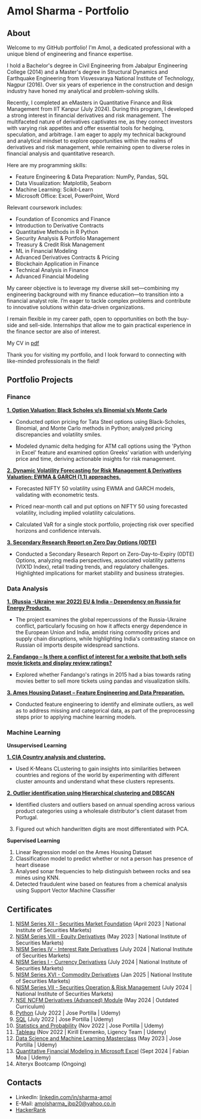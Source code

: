 # Amol Sharma - Portfolio

## About 

Welcome to my GitHub portfolio! I'm Amol, a dedicated professional with a unique blend of engineering and finance expertise.

I hold a Bachelor's degree in Civil Engineering from Jabalpur Engineering College (2014) and a Master's degree in Structural Dynamics and Earthquake Engineering from Visvesvaraya National Institute of Technology, Nagpur (2016). Over six years of experience in the construction and design industry have honed my analytical and problem-solving skills.

Recently, I completed an eMasters in Quantitative Finance and Risk Management from IIT Kanpur (July 2024). During this program, I developed a strong interest in financial derivatives and risk management. The multifaceted nature of derivatives captivates me, as they connect investors with varying risk appetites and offer essential tools for hedging, speculation, and arbitrage. I am eager to apply my technical background and analytical mindset to explore opportunities within the realms of derivatives and risk management, while remaining open to diverse roles in financial analysis and quantitative research.

Here are my programming skills:
  * Feature Engineering & Data Preparation: NumPy, Pandas, SQL
  * Data Visualization: Matplotlib, Seaborn
  * Machine Learning: Scikit-Learn
  * Microsoft Office: Excel, PowerPoint, Word

Relevant coursework includes:
  * Foundation of Economics and Finance
  * Introduction to Derivative Contracts
  * Quantitative Methods in R  Python
  * Security Analysis & Portfolio Management
  * Treasury & Credit Risk Management
  * ML in Financial Modeling
  * Advanced Derivatives Contracts & Pricing
  * Blockchain Application in Finance
  * Technical Analysis in Finance
  * Advanced Financial Modeling
    
My career objective is to leverage my diverse skill set—combining my engineering background with my finance education—to transition into a financial analyst role. I’m eager to tackle complex problems and contribute to innovative solutions within data-driven organizations. 

I remain flexible in my career path, open to opportunities on both the buy-side and sell-side. Internships that allow me to gain practical experience in the finance sector are also of interest.

My CV in [pdf](https://github.com/Sharma-Amol/Degrees_and_Certificates/blob/main/Resume%20%20Jan%202025.pdf)

Thank you for visiting my portfolio, and I look forward to connecting with like-minded professionals in the field!

## Portfolio Projects

### Finance
[**1. Option Valuation: Black Scholes v/s Binomial v/s Monte Carlo**](https://github.com/Sharma-Amol/Option-Valuation)

  * Conducted option pricing for Tata Steel options using Black-Scholes, Binomial, and Monte Carlo methods in Python; analyzed pricing discrepancies and volatility smiles.

  * Modeled dynamic delta hedging for ATM call options using the 'Python in Excel' feature and examined option Greeks’ variation with underlying price and time, deriving actionable insights for risk management.
   
[**2. Dynamic Volatility Forecasting for Risk Management & Derivatives Valuation: EWMA & GARCH (1,1) approaches.**](https://github.com/Sharma-Amol/Dynamic-Volatility-Forecasting)

  * Forecasted NIFTY 50 volatility using EWMA and GARCH models, validating with econometric tests.
    
  * Priced near-month call and put options on NIFTY 50 using forecasted volatility, including implied volatility calculations.
    
  * Calculated VaR for a single stock portfolio, projecting risk over specified horizons and confidence intervals.

 
[**3. Secondary Research Report on Zero Day Options (0DTE)**](https://github.com/Sharma-Amol/0DTE-Options)

  * Conducted a Secondary Research Report on Zero-Day-to-Expiry (0DTE) Options, analyzing media perspectives, associated volatility patterns (VIX1D Index), retail trading trends, and regulatory challenges. Highlighted implications for market stability and business strategies.
   
### Data Analysis 

[**1. (Russia -Ukraine war 2022) EU & India – Dependency on Russia for Energy Products.**](https://github.com/Sharma-Amol/EU_and_India-Dependency_on_Russia_for_Energy_Products)
  * The project examines the global repercussions of the Russia-Ukraine conflict, particularly focusing on how it affects energy dependence in the European Union and India, amidst rising commodity prices and supply chain disruptions, while highlighting India's contrasting stance on Russian oil imports despite widespread sanctions.
    
[**2. Fandango – Is there a conflict of interest for a website that both sells movie tickets and display review ratings?**](https://github.com/Sharma-Amol/Fandango)
  * Explored whether Fandango's ratings in 2015 had a bias towards rating movies better to sell more tickets using pandas and visualization skills.

[**3. Ames Housing Dataset – Feature Engineering and Data Preparation.**](https://github.com/Sharma-Amol/Ames-Housing-Dataset)
  * Conducted feature engineering to identify and eliminate outliers, as well as to address missing and categorical data, as part of the preprocessing steps prior to applying machine learning models. 

### Machine Learning

**Unsupervised Learning**

 [**1. CIA Country analysis and clustering.**](https://github.com/Sharma-Amol/CIA-Country-Analysis)
 * Used K-Means CLustering to gain insights into similarities between countries and regions of the world by experimenting with different cluster amounts and understand what these clusters represents.
  
 [**2. Outlier identification using Hierarchical clustering and DBSCAN**](https://github.com/Sharma-Amol/Wholesale-spending---Portugal)
 * Identified clusters and outliers based on annual spending across various product categories using a wholesale distributor's client dataset from Portugal.

  3. Figured out which handwritten digits are most differentiated with PCA.

**Supervised Learning**
  1. Linear Regression model on the Ames Housing Dataset
  2. Classification model to predict whether or not a person has presence of heart disease
  3. Analysed sonar frequencies to help distinguish between rocks and sea mines using KNN.
  4. Detected fraudulent wine based on features from a chemical analysis using Support Vector Machine Classifier

## Certificates
1. [NISM Series XII - Securities Market Foundation](https://github.com/Sharma-Amol/Degrees_and_Certificates/blob/efdd70539e0f3f7d69dd61a6ae06ce2465cd6ad0/Securities%20Market.pdf) (April 2023 | National Institute of Securities Markets)
2. [NISM Series VIII - Equity Derivatives](https://github.com/Sharma-Amol/Degrees_and_Certificates/blob/efdd70539e0f3f7d69dd61a6ae06ce2465cd6ad0/Equity%20Derivatives.pdf) (May 2023 | National Institute of Securities Markets)
3. [NISM Series IV - Interest Rate Derivatives](https://github.com/Sharma-Amol/Degrees_and_Certificates/blob/main/Interest%20Rate%20Derivatives.pdf) (July 2024 | National Institute of Securities Markets)
4. [NISM Series I - Currency Derivatives](https://github.com/Sharma-Amol/Degrees_and_Certificates/blob/main/Currency%20Derivatives.pdf) (July 2024 | National Institute of Securities Markets)
5. [NISM Series XVI - Commodity Derivatives](https://github.com/Sharma-Amol/Degrees_and_Certificates/blob/main/Commodity%20Derivatives%20Certificate.pdf) (Jan 2025 | National Institute of Securities Markets)
6. [NISM Series VII - Securities Operation & Risk Management](https://github.com/Sharma-Amol/Degrees_and_Certificates/blob/main/Securities%20Operation%20%26%20Risk%20Management.pdf) (July 2024 | National Institute of Securities Markets)
7. [NSE NCFM Derivatives (Advanced) Module](https://github.com/Sharma-Amol/Degrees_and_Certificates/blob/main/NCFM%20Derivatives%20(Advanced).pdf) (May 2024 | Outdated Curriculum)
8. [Python](https://github.com/Sharma-Amol/Degrees_and_Certificates/blob/2269c69fccaf1357078abb3d2372c7350f338de0/2022%20Complete%20Python%20Bootcamp%20Python.pdf) (July 2022 | Jose Portilla | Udemy)
9. [SQL](https://github.com/Sharma-Amol/Degrees_and_Certificates/blob/efdd70539e0f3f7d69dd61a6ae06ce2465cd6ad0/The%20Complete%20SQL%20Bootcamp%202022.pdf) (July 2022 | Jose Portilla | Udemy)
10. [Statistics and Probability](https://github.com/Sharma-Amol/Degrees_and_Certificates/blob/efdd70539e0f3f7d69dd61a6ae06ce2465cd6ad0/Probability%20and%20Statistics%20for%20Business%20and%20Data%20Science.pdf) (Nov 2022 | Jose Portilla | Udemy)
11. [Tableau](https://github.com/Sharma-Amol/Degrees_and_Certificates/blob/efdd70539e0f3f7d69dd61a6ae06ce2465cd6ad0/Tableau%20Training%20for%20Data%20Science.pdf) (Nov 2022 | Kirill Eremenko, Ligency Team | Udemy)
12. [Data Science and Machine Learning Masterclass](https://github.com/Sharma-Amol/Degrees_and_Certificates/blob/efdd70539e0f3f7d69dd61a6ae06ce2465cd6ad0/Python%20for%20Machine%20Learning%20%26%20Data%20Science%20Masterclass.pdf) (May 2023 | Jose Portilla | Udemy)
13. [Quantitative Financial Modeling in Microsoft Excel](https://github.com/Sharma-Amol/Degrees_and_Certificates/blob/main/Quantitative%20Financial%20Modeling%20in%20Excel.pdf) (Sept 2024 | Fabian Moa | Udemy)
14. Alteryx Bootcamp (Ongoing)

## Contacts
   * LinkedIn: [linkedin.com/in/sharma-amol](https://www.linkedin.com/in/sharma-amol/)
   * E-Mail: [amolsharma_jbp20@yahoo.co.in](mailto:amolsharma_jbp20@yahoo.co.in)
   * [HackerRank](https://www.hackerrank.com/profile/amolsharma_jbp20)
